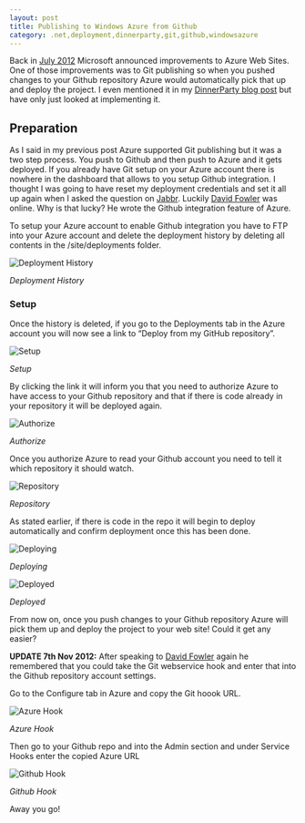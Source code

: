```yaml
---
layout: post
title: Publishing to Windows Azure from Github
category: .net,deployment,dinnerparty,git,github,windowsazure
---
```


Back in [July 2012][1] Microsoft announced improvements to Azure Web Sites. One of those improvements was to Git publishing so when you pushed changes to your Github repository Azure would automatically pick that up and deploy the project. I even mentioned it in my [DinnerParty blog post][2] but have only just looked at implementing it.

## Preparation

As I said in my previous post Azure supported Git publishing but it was a two step process. You push to Github and then push to Azure and it gets deployed. If you already have Git setup on your Azure account there is nowhere in the dashboard that allows to you setup Github integration. I thought I was going to have reset my deployment credentials and set it all up again when I asked the question on [Jabbr][3]. Luckily [David Fowler][4] was online. Why is that lucky? He wrote the Github integration feature of Azure.

To setup your Azure account to enable Github integration you have to FTP into your Azure account and delete the deployment history by deleting all contents in the /site/deployments folder.

![Deployment History][5]

*Deployment History*

<!--excerpt-->

### Setup

Once the history is deleted, if you go to the Deployments tab in the Azure account you will now see a link to “Deploy from my GitHub repository”.

![Setup][6]

*Setup*

By clicking the link it will inform you that you need to authorize Azure to have access to your Github repository and that if there is code already in your repository it will be deployed again.

![Authorize][7]

*Authorize*

Once you authorize Azure to read your Github account you need to tell it which repository it should watch.

![Repository][8]

*Repository*

As stated earlier, if there is code in the repo it will begin to deploy automatically and confirm deployment once this has been done.

![Deploying][9]

*Deploying*

![Deployed][10]

*Deployed*

From now on, once you push changes to your Github repository Azure will pick them up and deploy the project to your web site! Could it get any easier?

**UPDATE 7th Nov 2012:** After speaking to [David Fowler][4] again he remembered that you could take the Git webservice hook and enter that into the Github repository account settings.

Go to the Configure tab in Azure and copy the Git hoook URL.

![Azure Hook][11]

*Azure Hook*

Then go to your Github repo and into the Admin section and under Service Hooks enter the copied Azure URL

![Github Hook][12]

*Github Hook*

Away you go!

   [1]: http://weblogs.asp.net/scottgu/archive/2012/09/17/announcing-great-improvements-to-windows-azure-web-sites.aspx
   [2]: http://blog.jonathanchannon.com/2012/09/21/nancyfx-ravendb-nerddinner-and-me/ (NancyFX, RavenDB, NerdDinner and Me)
   [3]: http://jabbr.net
   [4]: http://twitter.com/davidfowl
   [5]: /images/blogpostimages/deploymenthistory-620x604.png (Deployment History)
   [6]: /images/blogpostimages/afterdeploymentdelete-620x527.png (Setup )
   [7]: /images/blogpostimages/setup-620x320.png (Authorize)
   [8]: /images/blogpostimages/authorize.png (Repository)
   [9]: /images/blogpostimages/deploying-initial-620x197.png (Deploying)
   [10]: /images/blogpostimages/deployed-620x202.png (Deployed)
   [11]: /images/blogpostimages/azurehook-620x135.png (Azure Hook)
   [12]: /images/blogpostimages/github-hook-620x260.png (Github Hook)
  
